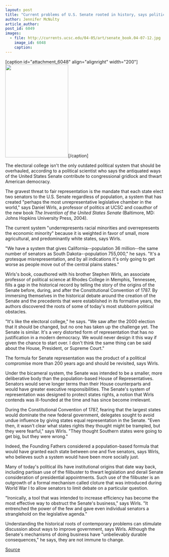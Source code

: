 ```yaml
---
layout: post
title: "Current problems of U.S. Senate rooted in history, says political scientist"
author: Jennifer McNulty
article_author: 
post_id: 6049
images:
  - file: http://currents.ucsc.edu/04-05/art/senate_book.04-07-12.jpg
    image_id: 6048
    caption: 
---
```


[caption id="attachment_6048" align="alignright" width="200"]<a href="http://dev-ucsc-news.pantheonsite.io/wp-content/uploads/2004/07/senate_book.04-07-12.jpg"><img class="size-full wp-image-6048" src="http://dev-ucsc-news.pantheonsite.io/wp-content/uploads/2004/07/senate_book.04-07-12.jpg" alt="" width="200" height="295" /></a>[/caption]
<p>
  The electoral college isn't the only outdated political system that should be overhauled, according to a political scientist who says the antiquated ways of the United States Senate contribute to congressional gridlock and thwart American democracy.<br>
</p>
<p>
  The gravest threat to fair representation is the mandate that each state elect two senators to the U.S. Senate regardless of population, a system that has created "perhaps the most unrepresentative legislative chamber in the world," says Daniel Wirls, a professor of politics at UCSC and coauthor of the new book <i>The Invention of the United States Senate</i> (Baltimore, MD: Johns Hopkins University Press, 2004).<br>
</p>
<p>
  The current system "underrepresents racial minorities and overrepresents the economic minority" because it is weighted in favor of small, more agricultural, and predominantly white states, says Wirls.<br>
</p>
<p>
  "We have a system that gives California--population 36 million--the same number of senators as South Dakota--population 755,000," he says. "It's a grotesque misrepresentation, and by all indications it's only going to get worse as people move out of the central plains states."<br>
</p>
<p>
  Wirls's book, coauthored with his brother Stephen Wirls, an associate professor of political science at Rhodes College in Memphis, Tennessee, fills a gap in the historical record by telling the story of the origins of the Senate before, during, and after the Constitutional Convention of 1787. By immersing themselves in the historical debate around the creation of the Senate and the precedents that were established in its formative years, the authors discovered the roots of some of today's most stubborn political obstacles.<br>
</p>
<p>
  "It's like the electoral college," he says. "We saw after the 2000 election that it should be changed, but no one has taken up the challenge yet. The Senate is similar. It's a very distorted form of representation that has no justification in a modern democracy. We would never design it this way if given the chance to start over. I don't think the same thing can be said about the House, President, or Supreme Court."<br>
</p>
<p>
  The formula for Senate representation was the product of a political compromise more than 200 years ago and should be revisited, says Wirls.<br>
</p>
<p>
  Under the bicameral system, the Senate was intended to be a smaller, more deliberative body than the population-based House of Representatives. Senators would serve longer terms than their House counterparts and would have greater executive responsibilities. The Senate's system of representation was designed to protect states rights, a notion that Wirls contends was ill-founded at the time and has since become irrelevant.<br>
</p>
<p>
  During the Constitutional Convention of 1787, fearing that the largest states would dominate the new federal government, delegates sought to avoid undue influence by giving states equal representation in the Senate. "Even then, it wasn't clear what states rights they thought might be trampled, but they were fearful," says Wirls. "They thought Southern states were going to get big, but they were wrong."<br>
</p>
<p>
  Indeed, the Founding Fathers considered a population-based formula that would have granted each state between one and five senators, says Wirls, who believes such a system would have been more socially just.<br>
</p>
<p>
  Many of today's political ills have institutional origins that date way back, including partisan use of the filibuster to thwart legislation and derail Senate consideration of presidential appointments. Such use of the filibuster is an outgrowth of a formal mechanism called cloture that was introduced during World War I to allow senators to limit debate on a particular question.<br>
</p>
<p>
  "Ironically, a tool that was intended to increase efficiency has become the most effective way to obstruct the Senate's business," says Wirls. "It entrenched the power of the few and gave even individual senators a stranglehold on the legislative agenda."<br>
</p>
<p>
  Understanding the historical roots of contemporary problems can stimulate discussion about ways to improve government, says Wirls. Although the Senate's mechanisms of doing business have "unbelievably durable consequences," he says, they are not immune to change.
</p>
<p><a href="http://www1.ucsc.edu/currents/04-05/07-12/senate.html" title="Permalink to senate">Source</a></p>
